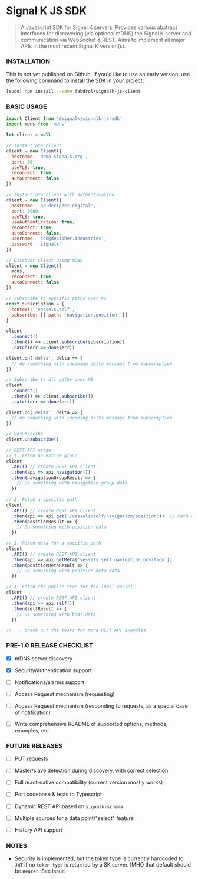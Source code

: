 # Signal K JS SDK

> A Javascript SDK for Signal K servers. Provides various abstract interfaces for discovering (via optional mDNS) the Signal K server and communication via WebSocket & REST. Aims to implement all major APIs in the most recent Signal K version(s).


### INSTALLATION
This is not yet published on Github. If you'd like to use an early version, use the following command to install the SDK in your project:

```bash
[sudo] npm install --save fabdrol/signalk-js-client
```

### BASIC USAGE
```javascript
import Client from '@signalk/signalk-js-sdk'
import mdns from 'mdns'

let client = null

// Instantiate client
client = new Client({
  hostname: 'demo.signalk.org',
  port: 80,
  useTLS: true,
  reconnect: true,
  autoConnect: false
})

// Instantiate client with authentication
client = new Client({
  hostname: 'hq.decipher.digital',
  port: 3000,
  useTLS: true,
  useAuthentication: true,
  reconnect: true,
  autoConnect: false,
  username: 'sdk@decipher.industries',
  password: 'signalk'
})

// Discover client using mDNS
client = new Client({
  mdns,
  reconnect: true,
  autoConnect: false
})

// Subscribe to specific paths over WS
const subscription = {
  context: 'vessels.self',
  subscribe: [{ path: 'navigation.position' }]
}

client
  .connect()
  .then(() => client.subscribe(subscription))
  .catch(err => done(err))

client.on('delta', delta => {
  // do something with incoming delta message from subscription
})

// Subscribe to all paths over WS
client
  .connect()
  .then(() => client.subscribe())
  .catch(err => done(err))

client.on('delta', delta => {
  // do something with incoming delta message from subscription
})

// Unsubscribe
client.unsubscribe()

// REST API usage
// 1. Fetch an entire group
client
  .API() // create REST API client
  .then(api => api.navigation())
  .then(navigationGroupResult => {
    // Do something with navigation group data
  })
  
// 2. Fetch a specific path
client
  .API() // create REST API client
  .then(api => api.get('/vessels/self/navigation/position'))  // Path can be specified using dotnotation and slashes
  .then(positionResult => {
    // Do something with position data
  })

// 3. Fetch meta for a specific path
client
  .API() // create REST API client
  .then(api => api.getMeta('vessels.self.navigation.position'))
  .then(positionMetaResult => {
    // Do something with position meta data
  })

// 4. Fetch the entire tree for the local vessel
client
  .API() // create REST API client
  .then(api => api.self())
  .then(selfResult => {
    // Do something with boat data
  })

// ... check out the tests for more REST API examples
```

### PRE-1.0 RELEASE CHECKLIST
- [x] mDNS server discovery
- [x] Security/authentication support
- [ ] Notifications/alarms support
- [ ] Access Request mechanism (requesting)
- [ ] Access Request mechanism (responding to requests, as a special case of notification)
- [ ] Write comprehensive README of supported options, methods, examples, etc


### FUTURE RELEASES
- [ ] PUT requests
- [ ] Master/slave detection during discovery, with correct selection 
- [ ] Full react-native compatibility (current version mostly works)
- [ ] Port codebase & tests to Typescript
- [ ] Dynamic REST API based on `signalk-schema`
- [ ] Multiple sources for a data point/"select" feature
- [ ] History API support


### NOTES
- Security is implemented, but the token type is currently hardcoded to `JWT` if no `token.type` is returned by a SK server. IMHO that default should be `Bearer`. See issue